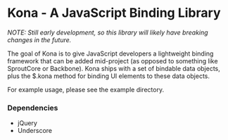 # Kona - A JavaScript Binding Library

_NOTE: Still early development, so this library will likely have breaking changes in the future._

The goal of Kona is to give JavaScript developers a lightweight binding framework that can be added
mid-project (as opposed to something like SproutCore or Backbone). Kona ships with a set of bindable
data objects, plus the $.kona method for binding UI elements to these data objects.

For example usage, please see the example directory.

### Dependencies

* jQuery
* Underscore
